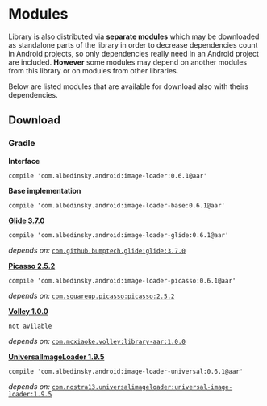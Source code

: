 Modules
===============

Library is also distributed via **separate modules** which may be downloaded as standalone parts of
the library in order to decrease dependencies count in Android projects, so only dependencies really
need in an Android project are included. **However** some modules may depend on another modules from
this library or on modules from other libraries.

Below are listed modules that are available for download also with theirs dependencies.

## Download ##

### Gradle ###

**Interface**

    compile 'com.albedinsky.android:image-loader:0.6.1@aar'

**Base implementation**

    compile 'com.albedinsky.android:image-loader-base:0.6.1@aar'

**[Glide 3.7.0](https://github.com/bumptech/glide)**

    compile 'com.albedinsky.android:image-loader-glide:0.6.1@aar'

_depends on:_
[`com.github.bumptech.glide:glide:3.7.0`](https://github.com/bumptech/glide)

**[Picasso 2.5.2](http://square.github.io/picasso/)**

    compile 'com.albedinsky.android:image-loader-picasso:0.6.1@aar'

_depends on:_
[`com.squareup.picasso:picasso:2.5.2`](http://square.github.io/picasso/)

**[Volley 1.0.0](http://developer.android.com/training/volley/index.html)**

    not avilable

_depends on:_
[`com.mcxiaoke.volley:library-aar:1.0.0`](http://developer.android.com/training/volley/index.html)

**[UniversalImageLoader 1.9.5](https://github.com/nostra13/Android-Universal-Image-Loader)**

    compile 'com.albedinsky.android:image-loader-universal:0.6.1@aar'

_depends on:_
[`com.nostra13.universalimageloader:universal-image-loader:1.9.5`](https://github.com/nostra13/Android-Universal-Image-Loader)

